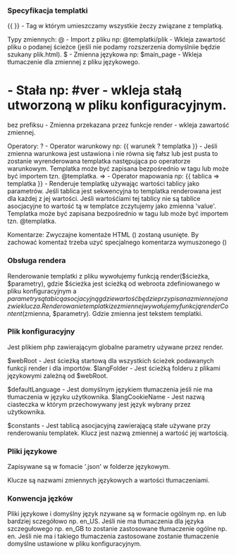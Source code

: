 ### Specyfikacja templatki ###
{{  }} - Tag w którym umieszczamy wszystkie żeczy związane z templatką.

Typy zmiennych:
@ - Import z pliku np: @templatki/plik - Wkleja zawartość pliku o podanej ścieżce (jeśli nie podamy rozszerzenia domyślniie będzie szukany plik.html).
$ - Zmienna językowa np: $main_page - Wkleja tłumaczenie dla zmiennej z pliku językowego.
# - Stała np: #ver - wkleja stałą utworzoną w pliku konfiguracyjnym.
bez prefiksu - Zmienna przekazana przez funkcje render - wkleja zawartość zmiennej.

Operatory:
? - Operator warunkowy np: {{ warunek ? templatka }} - Jeśli zmienna warunkowa jest ustawiona i nie równa się fałsz lub jest pusta to zostanie wyrenderowana templatka następująca po operatorze warunkowym. Templatka może być zapisana bezpośrednio w tagu lub może być importem tzn. @templatka.
=> - Operator mapowania np: {{ tablica => templatka }} - Renderuje templatkę używając wartości tablicy jako parametrów. Jeśli tablica jest sekwencyjna to templatka renderowana jest dla każdej z jej wartości. Jeśli wartośćiami tej tablicy nie są tablice asocjacyjne to wartość tą w templatce zczytujemy jako zmienna 'value'. Templatka może być zapisana bezpośrednio w tagu lub może być importem tzn. @templatka.

Komentarze:
Zwyczajne komentaże HTML (<!-- -->) zostaną usunięte.
By zachować komentaż trzeba uzyć specjalnego komentarza wymuszonego (<!--! -->)

### Obsługa rendera ###
Renderowanie templatki z pliku wywołujemy funkcją render($ścieżka, $parametry), gdzie $ścieżka jest ścieżką od webroota zdefiniowanego w pliku konfiguracyjnym a $parametry są tabicą asocjacyjną gdzie wartość będzie przypisana zmiennej o nazwie klucza.
Renderowanie templatki ze zmiennej wywołujemy funkcją renderContent($zmienna, $parametry). Gdzie zmienna jest tekstem templatki.

### Plik konfiguracyjny ###
Jest plikiem php zawierającym globalne parametry używane przez render.

$webRoot - Jest ścieżką startową dla wszystkich ścieżek podawanych funkcji render i dla importów.
$langFolder - Jest ścieżką folderu z plikami językowymi zależną od $webRoot.

$defaultLanguage - Jest domyślnym językiem tłumaczenia jeśli nie ma tłumaczenia w języku użytkownika.
$langCookieName - Jest nazwą ciasteczka w którym przechowywany jest język wybrany przez użytkownika.

$constants - Jest tablicą asocjacyjną zawierającą stałe używane przy renderowaniu templatek. Klucz jest nazwą zmiennej a wartość jej wartością.

### Pliki językowe ###
Zapisywane są w fomacie '.json' w folderze językowym.

Klucze są nazwami zmiennych językowych a wartości tłumaczeniami.

### Konwencja jęzków ###
Pliki językowe i domyślny język nzywane są w formacie ogólnym np. en lub bardziej sczegółowo np. en_US. Jeśli nie ma tłumaczenia dla języka szczegułowego np. en_GB to zostanie zastosowane tłumaczenie ogólne np. en. Jeśli nie ma i takiego tłumaczenia zastosowane zostanie tłumaczenie domyślne ustawione w pliku konfiguracyjnym.